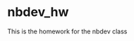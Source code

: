 # nbdev_hw

<!-- WARNING: THIS FILE WAS AUTOGENERATED! DO NOT EDIT! -->

This is the homework for the nbdev class
